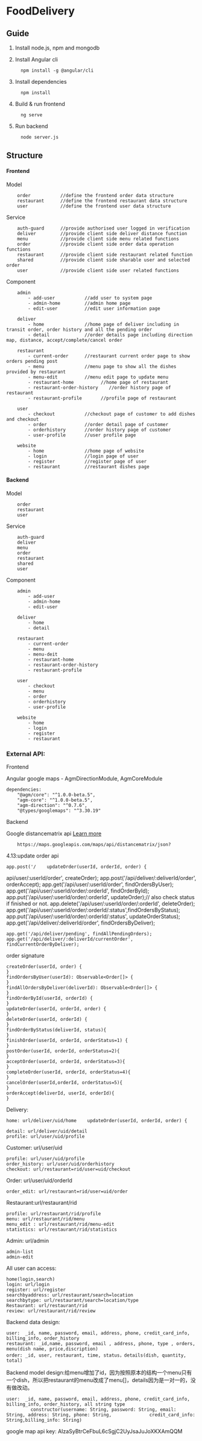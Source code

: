 # FoodDelivery

## Guide

   1. Install node.js, npm and mongodb
   2. Install Angular cli
   
            npm install -g @angular/cli
        
   3. Install dependencies
   
            npm install
        
   4. Build & run frontend
   
            ng serve
        
   5. Run backend
   
            node server.js
        
## Structure

#### Frontend
    
   Model
   
        order           //define the frontend order data structure
        restaurant      //define the frontend restaurant data structure
        user            //define the frontend user data structure
   Service
   
        auth-guard      //provide authorised user logged in verification
        deliver         //provide client side deliver distance function
        menu            //provide client side menu related functions
        order           //provide client side order data operation functions
        restaurant      //provide client side restaurant related function
        shared          //provide client side sharable user and selected order
        user            //provide client side user related functions
   Component
   
        admin
            - add-user           //add user to system page
            - admin-home         //admin home page
            - edit-user          //edit user information page
            
        deliver
            - home               //home page of deliver including in transit order, order history and all the pending order
            - detail             //order details page including direction map, distance, accept/complete/cancel order
            
        restaurant
            - current-order      //restaurant current order page to show orders pending post
            - menu               //menu page to show all the dishes provided by restaurant
            - menu-edit          //menu edit page to update menu
            - restaurant-home          //home page of restaurant
            - restaurant-order-history    //order history page of restaurant
            - restaurant-profile       //profile page of restaurant
            
        user
            - checkout           //checkout page of customer to add dishes and checkout
            - order              //order detail page of customer
            - orderhistory       //order history page of customer
            - user-profile       //user profile page
            
        website
            - home               //home page of website
            - login              //login page of user
            - register           //register page of user
            - restaurant         //restaurant dishes page

#### Backend
    
   Model
   
        order
        restaurant
        user
   Service
   
        auth-guard
        deliver
        menu
        order
        restaurant
        shared
        user
   Component
   
        admin
            - add-user
            - admin-home
            - edit-user
            
        deliver
            - home
            - detail
            
        restaurant
            - current-order
            - menu
            - menu-deit
            - restaurant-home
            - restaurant-order-history
            - restaurant-profile
            
        user
            - checkout
            - menu
            - order
            - orderhistory
            - user-profile
            
        website
            - home
            - login
            - register
            - restaurant


### External API:
Frontend
    
   Angular google maps - AgmDirectionModule, AgmCoreModule

    dependencies:
        "@agm/core": "^1.0.0-beta.5",
        "agm-core": "^1.0.0-beta.5",
        "agm-direction": "^0.7.6",
        "@types/googlemaps": "^3.30.19"
    
Backend

   Google distancematrix api [Learn more](https://developers.google.com/maps/documentation/distance-matrix/start)
        
        https://maps.googleapis.com/maps/api/distancematrix/json?



4.13:update order api

    app.post('/    updateOrder(userId, orderId, order) {
api/user/:userId/order', createOrder);
    app.post('/api/deliver/:deliverId/order', orderAccept);
    app.get('/api/user/:userId/order', findOrdersByUser);
    app.get('/api/user/:userId/order/:orderId', findOrderById);
    app.put('/api/user/:userId/order/:orderId', updateOrder);// also check status if finished or not.
    app.delete('/api/user/:userId/order/:orderId', deleteOrder);
    app.get('/api/user/:userId/order/:orderId/:status',findOrdersByStatus);
    app.put('/api/user/:userId/order/:orderId/:status', updateOrderStatus);
    app.get('/api/deliver/:deliverId/order', findOrdersByDeliver);
    
    app.get('/api/deliver/pending', findAllPendingOrders);
    app.get('/api/deliver/:deliverId/currentOrder', findCurrentOrderByDeliver);
    
  order signature
  
    createOrder(userId, order) {
    }
    findOrdersByUser(userId): Observable<Order[]> {
    }
    findAllOrdersByDeliver(deliverId): Observable<Order[]> {
    }
    findOrderById(userId, orderId) {
    }
    updateOrder(userId, orderId, order) {
    }
    deleteOrder(userId, orderId) {
    }
    findOrderByStatus(deliverId, status){
    }
    finishOrder(userId, orderId, orderStatus=1) {
    }
    postOrder(userId, orderId, orderStatus=2){
    }
    acceptOrder(userId, orderId, orderStatus=3){
    }
    completeOrder(userId, orderId, orderStatus=4){
    }
    cancelOrder(userId,orderId, orderStatus=5){
    }
    orderAccept(deliverId, userId, orderId){
    }
    
 Delivery: 
 
    home: url/deliver/uid/home    updateOrder(userId, orderId, order) {

    detail: url/deliver/uid/detail
    profile: url/user/uid/profile

 Customer: url/user/uid
 
    profile: url/user/uid/profile
    order_history: url/user/uid/orderhistory
    checkout: url/restaurant=rid/user=uid/checkout
    
 Order: url/user/uid/orderId
 
    order_edit: url/restaurant=rid/user=uid/order
 

 Restaurant:url/restaurant/rid
 
    profile: url/restaurant/rid/profile
    menu: url/restaurant/rid/menu
    menu_edit : url/restaurant/rid/menu-edit
    statistics: url/restaurant/rid/statistics
    
 Admin: url/admin
 
    admin-list
    admin-edit
 All user can access:
 
    home(login,search)
    login: url/login
    register: url/register
    searchbyaddress: url/restaurant/search=location
    searchbytype: url/restaurant/search=location/type
    Restaurant: url/restaurant/rid
    review: url/restaurant/rid/review
    
    
 Backend data design:
  
    user:  _id, name, password, email, address, phone, credit_card_info, billing_info, order_history
    restaurant: _id,name, password, email , address, phone, type , orders, menu(dish name, price,discription)
    order: _id, user, restaurant, time, status，details(dish, quantity, total) 
    
 Backend model design:给menu增加了id，因为按照原本的结构一个menu只有一个dish，所以把restaurant的menu改成了menu[]，details因为是一对一的，没有做改动。
  
    user:  _id, name, password, email, address, phone, credit_card_info, billing_info, order_history, all string type
             constructor(username: String, password: String, email: String, address: String, phone: String,              credit_card_info: String,billing_info: String)
             


             
    
    
google map api key: AIzaSyBtrCeFbuL6cSgjC2UyJsaJuJoXKXAmQQM
